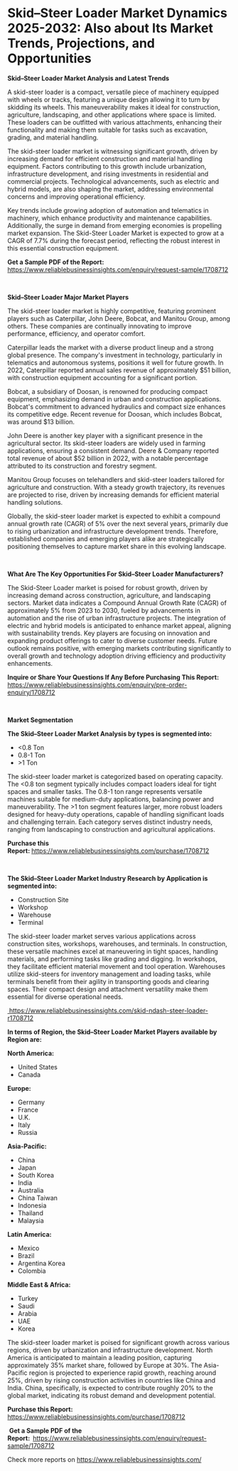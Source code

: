 <p><h1>Skid–Steer Loader Market Dynamics 2025-2032: Also about Its Market Trends, Projections, and Opportunities</h1></p><p><strong>Skid–Steer Loader Market Analysis and Latest Trends</strong></p>
<p><p>A skid-steer loader is a compact, versatile piece of machinery equipped with wheels or tracks, featuring a unique design allowing it to turn by skidding its wheels. This maneuverability makes it ideal for construction, agriculture, landscaping, and other applications where space is limited. These loaders can be outfitted with various attachments, enhancing their functionality and making them suitable for tasks such as excavation, grading, and material handling.</p><p>The skid-steer loader market is witnessing significant growth, driven by increasing demand for efficient construction and material handling equipment. Factors contributing to this growth include urbanization, infrastructure development, and rising investments in residential and commercial projects. Technological advancements, such as electric and hybrid models, are also shaping the market, addressing environmental concerns and improving operational efficiency. </p><p>Key trends include growing adoption of automation and telematics in machinery, which enhance productivity and maintenance capabilities. Additionally, the surge in demand from emerging economies is propelling market expansion. The Skid-Steer Loader Market is expected to grow at a CAGR of 7.7% during the forecast period, reflecting the robust interest in this essential construction equipment.</p></p>
<p><strong>Get a Sample PDF of the Report:&nbsp;</strong> <a href="https://www.reliablebusinessinsights.com/enquiry/request-sample/1708712?utm_campaign=1847&utm_medium=2&utm_source=Github&utm_content=ia&utm_term=10012025&utm_id=skidsteer-loader">https://www.reliablebusinessinsights.com/enquiry/request-sample/1708712</a></p>
<p>&nbsp;</p>
<p><strong>Skid–Steer Loader Major Market Players</strong></p>
<p><p>The skid-steer loader market is highly competitive, featuring prominent players such as Caterpillar, John Deere, Bobcat, and Manitou Group, among others. These companies are continually innovating to improve performance, efficiency, and operator comfort.</p><p>Caterpillar leads the market with a diverse product lineup and a strong global presence. The company's investment in technology, particularly in telematics and autonomous systems, positions it well for future growth. In 2022, Caterpillar reported annual sales revenue of approximately $51 billion, with construction equipment accounting for a significant portion.</p><p>Bobcat, a subsidiary of Doosan, is renowned for producing compact equipment, emphasizing demand in urban and construction applications. Bobcat's commitment to advanced hydraulics and compact size enhances its competitive edge. Recent revenue for Doosan, which includes Bobcat, was around $13 billion.</p><p>John Deere is another key player with a significant presence in the agricultural sector. Its skid-steer loaders are widely used in farming applications, ensuring a consistent demand. Deere & Company reported total revenue of about $52 billion in 2022, with a notable percentage attributed to its construction and forestry segment.</p><p>Manitou Group focuses on telehandlers and skid-steer loaders tailored for agriculture and construction. With a steady growth trajectory, its revenues are projected to rise, driven by increasing demands for efficient material handling solutions.</p><p>Globally, the skid-steer loader market is expected to exhibit a compound annual growth rate (CAGR) of 5% over the next several years, primarily due to rising urbanization and infrastructure development trends. Therefore, established companies and emerging players alike are strategically positioning themselves to capture market share in this evolving landscape.</p></p>
<p>&nbsp;</p>
<p><strong>What Are The Key Opportunities For Skid–Steer Loader Manufacturers?</strong></p>
<p><p>The Skid-Steer Loader market is poised for robust growth, driven by increasing demand across construction, agriculture, and landscaping sectors. Market data indicates a Compound Annual Growth Rate (CAGR) of approximately 5% from 2023 to 2030, fueled by advancements in automation and the rise of urban infrastructure projects. The integration of electric and hybrid models is anticipated to enhance market appeal, aligning with sustainability trends. Key players are focusing on innovation and expanding product offerings to cater to diverse customer needs. Future outlook remains positive, with emerging markets contributing significantly to overall growth and technology adoption driving efficiency and productivity enhancements.</p></p>
<p><strong>Inquire or Share Your Questions If Any Before Purchasing This Report:</strong> <a href="https://www.reliablebusinessinsights.com/enquiry/pre-order-enquiry/1708712?utm_campaign=1847&utm_medium=2&utm_source=Github&utm_content=ia&utm_term=10012025&utm_id=skidsteer-loader">https://www.reliablebusinessinsights.com/enquiry/pre-order-enquiry/1708712</a></p>
<p>&nbsp;</p>
<p><strong>Market Segmentation</strong></p>
<p><strong>The Skid–Steer Loader Market Analysis by types is segmented into:</strong></p>
<p><ul><li><0.8 Ton</li><li>0.8-1 Ton</li><li>>1 Ton</li></ul></p>
<p><p>The skid-steer loader market is categorized based on operating capacity. The <0.8 ton segment typically includes compact loaders ideal for tight spaces and smaller tasks. The 0.8-1 ton range represents versatile machines suitable for medium-duty applications, balancing power and maneuverability. The >1 ton segment features larger, more robust loaders designed for heavy-duty operations, capable of handling significant loads and challenging terrain. Each category serves distinct industry needs, ranging from landscaping to construction and agricultural applications.</p></p>
<p><strong>Purchase this Report:&nbsp;</strong><a href="https://www.reliablebusinessinsights.com/purchase/1708712?utm_campaign=1847&utm_medium=2&utm_source=Github&utm_content=ia&utm_term=10012025&utm_id=skidsteer-loader">https://www.reliablebusinessinsights.com/purchase/1708712</a></p>
<p>&nbsp;</p>
<p><strong>The Skid–Steer Loader Market Industry Research by Application is segmented into:</strong></p>
<p><ul><li>Construction Site</li><li>Workshop</li><li>Warehouse</li><li>Terminal</li></ul></p>
<p><p>The skid-steer loader market serves various applications across construction sites, workshops, warehouses, and terminals. In construction, these versatile machines excel at maneuvering in tight spaces, handling materials, and performing tasks like grading and digging. In workshops, they facilitate efficient material movement and tool operation. Warehouses utilize skid-steers for inventory management and loading tasks, while terminals benefit from their agility in transporting goods and clearing spaces. Their compact design and attachment versatility make them essential for diverse operational needs.</p></p>
<p><a href="https://www.reliablebusinessinsights.com/skid-ndash-steer-loader-r1708712?utm_campaign=1847&utm_medium=2&utm_source=Github&utm_content=ia&utm_term=10012025&utm_id=skidsteer-loader">&nbsp;https://www.reliablebusinessinsights.com/skid-ndash-steer-loader-r1708712</a></p>
<p><strong>In terms of Region, the Skid–Steer Loader Market Players available by Region are:</strong></p>
<p>
    <p> <strong> North America: </strong>
        <ul>
            <li>United States</li>
            <li>Canada</li>
        </ul>
        </p> 
    <p> <strong> Europe: </strong>
        <ul>
            <li>Germany</li>
            <li>France</li>
            <li>U.K.</li>
            <li>Italy</li>
            <li>Russia</li>
        </ul>
        </p> 
    <p> <strong> Asia-Pacific: </strong>
        <ul>
            <li>China</li>
            <li>Japan</li>
            <li>South Korea</li>
            <li>India</li>
            <li>Australia</li>
            <li>China Taiwan</li>
            <li>Indonesia</li>
            <li>Thailand</li>
            <li>Malaysia</li>
        </ul>
        </p> 
    <p> <strong> Latin America: </strong>
        <ul>
            <li>Mexico</li>
            <li>Brazil</li>
            <li>Argentina Korea</li>
            <li>Colombia</li>
        </ul>
        </p> 
    <p> <strong> Middle East & Africa: </strong>
        <ul>
            <li>Turkey</li>
            <li>Saudi</li>
            <li>Arabia</li>
            <li>UAE</li>
            <li>Korea</li>
        </ul>
    </p>
    </p>
<p><p>The skid-steer loader market is poised for significant growth across various regions, driven by urbanization and infrastructure development. North America is anticipated to maintain a leading position, capturing approximately 35% market share, followed by Europe at 30%. The Asia-Pacific region is projected to experience rapid growth, reaching around 25%, driven by rising construction activities in countries like China and India. China, specifically, is expected to contribute roughly 20% to the global market, indicating its robust demand and development potential.</p></p>
<p><strong>Purchase this Report: </strong><a href="https://www.reliablebusinessinsights.com/purchase/1708712?utm_campaign=1847&utm_medium=2&utm_source=Github&utm_content=ia&utm_term=10012025&utm_id=skidsteer-loader">https://www.reliablebusinessinsights.com/purchase/1708712</a></p>
<p>&nbsp;<strong>Get a Sample PDF of the Report:&nbsp;&nbsp;</strong><a href="https://www.reliablebusinessinsights.com/enquiry/request-sample/1708712?utm_campaign=1847&utm_medium=2&utm_source=Github&utm_content=ia&utm_term=10012025&utm_id=skidsteer-loader">https://www.reliablebusinessinsights.com/enquiry/request-sample/1708712</a></p>
<p><strong></strong></p>
<p>Check more reports on <a href="https://www.reliablebusinessinsights.com/?utm_campaign=1847&utm_medium=2&utm_source=Github&utm_content=ia&utm_term=10012025&utm_id=skidsteer-loader">https://www.reliablebusinessinsights.com/</a></p>
